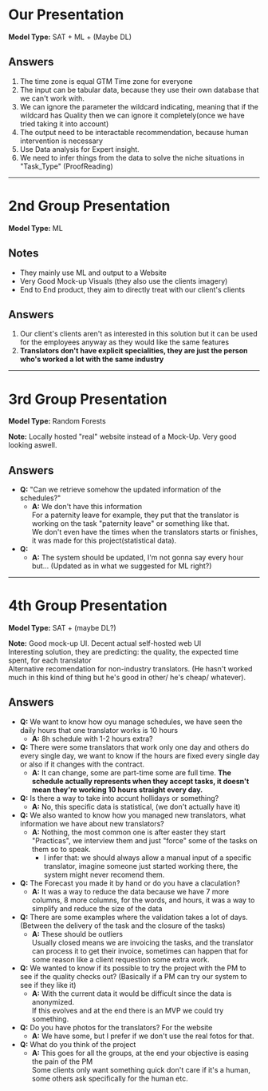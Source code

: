 # Our Presentation

**Model Type:** SAT + ML + (Maybe DL)

## Answers
1. The time zone is equal GTM Time zone for everyone  
2. The input can be tabular data, because they use their own database that we can't work with.  
3. We can ignore the parameter the wildcard indicating, meaning that if the wildcard has Quality then we can ignore it completely(once we have tried taking it into account)  
4. The output need to be interactable recommendation, because human intervention is necessary  
5. Use Data analysis for Expert insight.  
6. We need to infer things from the data to solve the niche situations in "Task_Type" (ProofReading)  

---

# 2nd Group Presentation

**Model Type:** ML

## Notes
- They mainly use ML and output to a Website  
- Very Good Mock-up Visuals (they also use the clients imagery)  
- End to End product, they aim to directly treat with our client's clients  

## Answers
1. Our client's clients aren't as interested in this solution but it can be used for the employees anyway as they would like the same features  
2. **Translators don't have explicit specialities, they are just the person who's worked a lot with the same industry**  

---

# 3rd Group Presentation

**Model Type:** Random Forests

**Note:** Locally hosted "real" website instead of a Mock-Up. Very good looking aswell.

## Answers
- **Q:** "Can we retrieve somehow the updated information of the schedules?"  
  - **A:** We don't have this information  
    For a paternity leave for example, they put that the translator is working on the task "paternity leave" or something like that.  
    We don't even have the times when the translators starts or finishes, it was made for this project(statistical data).  
- **Q:**  
  - **A:** The system should be updated, I'm not gonna say every hour but... (Updated as in what we suggested for ML right?)  

---

# 4th Group Presentation

**Model Type:** SAT + (maybe DL?)

**Note:** Good mock-up UI. Decent actual self-hosted web UI  
Interesting solution, they are predicting: the quality, the expected time spent, for each translator  
Alternative recomendation for non-industry translators. (He hasn't worked much in this kind of thing but he's good in other/ he's cheap/ whatever).

## Answers
- **Q:** We want to know how oyu manage schedules, we have seen the daily hours that one translator works is 10 hours  
  - **A:** 8h schedule with 1-2 hours extra?  
- **Q:** There were some translators that work only one day and others do every single day, we want to know if the hours are fixed every single day or also if it changes with the contract.  
  - **A:** It can change, some are part-time some are full time. **The schedule actually represents when they accept tasks, it doesn't mean they're working 10 hours straight every day.**  
- **Q:** Is there a way to take into accunt hollidays or something?  
  - **A:** No, this specific data is statistical, (we don't actually have it)  
- **Q:** We also wanted to know how you managed new translators, what information we have about new translators?  
  - **A:** Nothing, the most common one is after easter they start "Practicas", we interview them and just "force" some of the tasks on them so to speak.  
    - I infer that: we should always allow a manual input of a specific translator, imagine someone just started working there, the system might never recomend them.  
- **Q:** The Forecast you made it by hand or do you have a claculation?  
  - **A:** It was a way to reduce the data because we have 7 more columns, 8 more columns, for the words, and hours, it was a way to simplify and reduce the size of the data  
- **Q:** There are some examples where the validation takes a lot of days. (Between the delivery of the task and the closure of the tasks)  
  - **A:** These should be outliers  
    Usually closed means we are invoicing the tasks, and the translator can process it to get their invoice, sometimes can happen that for some reason like a client requestion some extra work.  
- **Q:** We wanted to know if its possible to try the project with the PM to see if the quality checks out? (Basically if a PM can try our system to see if they like it)  
  - **A:** With the current data it would be difficult since the data is anonymized.  
    If this evolves and at the end there is an MVP we could try something.  
- **Q:** Do you have photos for the translators? For the website  
  - **A:** We have some, but I prefer if we don't use the real fotos for that.  
- **Q:** What do you think of the project  
  - **A:** This goes for all the groups, at the end your objective is easing the pain of the PM  
    Some clients only want something quick don't care if it's a human, some others ask specifically for the human etc.  
